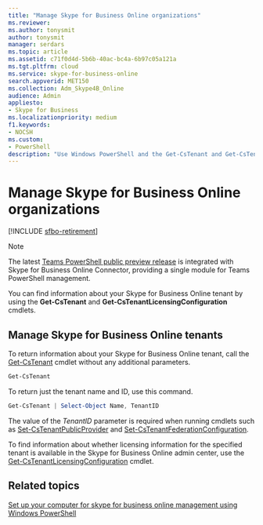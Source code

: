 ```yaml
---
title: "Manage Skype for Business Online organizations"
ms.reviewer: 
ms.author: tonysmit
author: tonysmit
manager: serdars
ms.topic: article
ms.assetid: c71f0d4d-5b6b-40ac-bc4a-6b97c05a121a
ms.tgt.pltfrm: cloud
ms.service: skype-for-business-online
search.appverid: MET150
ms.collection: Adm_Skype4B_Online
audience: Admin
appliesto:
- Skype for Business
ms.localizationpriority: medium
f1.keywords:
- NOCSH
ms.custom:
- PowerShell
description: "Use Windows PowerShell and the Get-CsTenant and Get-CsTenantLicensingConfiguration cmdlets to get information about your Skype for Business Online tenant."
---
```


# Manage Skype for Business Online organizations

[!INCLUDE [sfbo-retirement](../../Hub/includes/sfbo-retirement.md)]
> [!NOTE]
> The latest [Teams PowerShell public preview release](https://www.powershellgallery.com/packages/MicrosoftTeams/) is integrated with Skype for Business Online Connector, providing a single module for Teams PowerShell management.

You can find information about your Skype for Business Online tenant by using the **Get-CsTenant** and **Get-CsTenantLicensingConfiguration** cmdlets.
  
## Manage Skype for Business Online tenants

To return information about your Skype for Business Online tenant, call the [Get-CsTenant](/powershell/module/skype/Get-CsTenant) cmdlet without any additional parameters.
  
```PowerShell
Get-CsTenant
```

To return just the tenant name and ID, use this command.
  
```PowerShell
Get-CsTenant | Select-Object Name, TenantID
```

The value of the  _TenantID_ parameter is required when running cmdlets such as [Set-CsTenantPublicProvider](/powershell/module/skype/Set-CsTenantPublicProvider) and [Set-CsTenantFederationConfiguration](/powershell/module/skype/Set-CsTenantFederationConfiguration).
  
To find information about whether licensing information for the specified tenant is available in the Skype for Business Online admin center, use the [Get-CsTenantLicensingConfiguration](/powershell/module/skype/Get-CsTenantLicensingConfiguration) cmdlet.
  
## Related topics
[Set up your computer for skype for business online management using Windows PowerShell](set-up-your-computer-for-windows-powershell.md)

  
